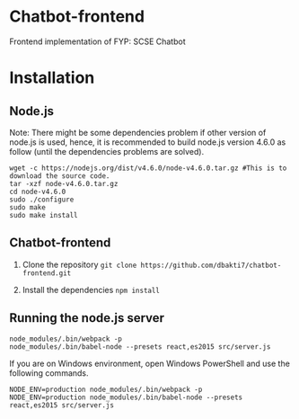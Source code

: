 # Chatbot-frontend
Frontend implementation of FYP: SCSE Chatbot

# Installation

## Node.js
Note: There might be some dependencies problem if other version of node.js is used, hence, it is recommended to build node.js version 4.6.0 as follow (until the dependencies problems are solved).
```
wget -c https://nodejs.org/dist/v4.6.0/node-v4.6.0.tar.gz #This is to download the source code.
tar -xzf node-v4.6.0.tar.gz
cd node-v4.6.0
sudo ./configure
sudo make
sudo make install
```

## Chatbot-frontend
1. Clone the repository
`git clone https://github.com/dbakti7/chatbot-frontend.git`

2. Install the dependencies
`npm install`

## Running the node.js server
```
node_modules/.bin/webpack -p
node_modules/.bin/babel-node --presets react,es2015 src/server.js
```

If you are on Windows environment, open Windows PowerShell and use the following commands.
```
NODE_ENV=production node_modules/.bin/webpack -p
NODE_ENV=production node_modules/.bin/babel-node --presets react,es2015 src/server.js
```